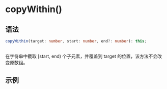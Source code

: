 # copyWithin() <Badge text="ES6"/>

## 语法

```ts
copyWithin(target: number, start: number, end?: number): this;
```

##

在字符串中截取 [start, end) 个子元素，并覆盖到 target 的位置，该方法不会改变原数组。

## 示例

```js
```